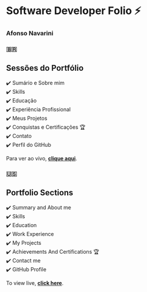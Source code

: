 # Software Developer Folio ⚡️
### Afonso Navarini

### 🇧🇷

## Sessões do Portfólio
✔️ Sumário e Sobre mim\
✔️ Skills\
✔️ Educação\
✔️ Experiência Profissional\
✔️ Meus Projetos\
✔️ Conquistas e Certificações 🏆\
✔️ Contato\
✔️ Perfil do GitHub

Para ver ao vivo, **[clique aqui]([https://developerfolio.js.org/](https://portfolio-green-six-90.vercel.app/))**.

### 🇺🇸

## Portfolio Sections
✔️ Summary and About me\
✔️ Skills\
✔️ Education\
✔️ Work Experience\
✔️ My Projects\
✔️ Achievements And Certifications 🏆\
✔️ Contact me\
✔️ GitHub Profile

To view live, **[click here]([https://developerfolio.js.org/](https://portfolio-green-six-90.vercel.app/))**.
